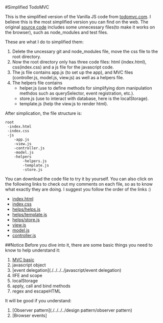 #Simplified TodoMVC

This is the simplified version of the Vanilla JS code from [todomvc.com](http://todomvc.com/). I believe this is the most simplified version you can find on the web. The original [source code](https://github.com/tastejs/todomvc/tree/gh-pages/examples/vanillajs) includes some unnecessary files(to make it works on the browser), such as node_modules and test files.

These are what I do to simplified them:

1. Delete the uncessary git and node_modules file, move the css file to the root directory.
2. Now the root directory only has three code files: html (index.html), css(index.css) and a js file for the javascript code.
3. The js file contains app.js (to set up the app), and MVC files (controller.js, model.js, view.js) as well as a helpers file.
4. The helpers file contains 
	* helper.js (use to define methods for simplifying dom manipulation methdos such as querySelector, event registration, etc.).
	* store.js (use to interact with database, here is the localStorage). 
	* template.js (help the view.js to render html).


After simplication, the file structure is:

```
root
 -index.html
 -index.css
 -js
 	-app.js
 	-view.js
 	-controller.js
 	-model.js
 	-helpers
 		-helpers.js
 		-template.js
 		-store.js
```

You can download the code file to try it by yourself. You can also click on the following links to check out my comments on each file, so as to know what exactly they are doing. I suggest you follow the order of the links :)

 * [index.html](./tutorial/html)
 * [index.css](./tutorial/css)
 * [helps/helps.js](./tutorial/js/helpers/helpers)
 * [helps/template.js](./tutorial/js/helpers/template)
 * [helps/store.js](./tutorial/js/helpers/store)
 * [view.js](./tutorial/js/view)
 * [model.js](./tutorial/js/model)
 * [controller.js](./tutorial/js/controller)


##Notice
Before you dive into it, there are some basic things you need to know to help understand it:

1. [MVC basic](./../basic)
1. javascript object
2. [event delegation](./../../../javascript/event delegation)
3. IIFE and scope
4. localStorage
5. apply, call and bind methods
7. regex and escapeHTML

It will be good if you understand:

1. [Observer pattern](./../../../design pattern/observer pattern)
2. [Browser events]

